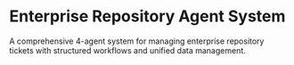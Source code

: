 # Enterprise Repository Agent System

A comprehensive 4-agent system for managing enterprise repository tickets with structured workflows and unified data management.